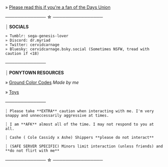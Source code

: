 » [Please read this if you're a fan of the Days Union](https://down-with-the-days-union.carrd.co/)

───────────── ☆ ────────────────

┊ **SOCIALS**
```
» Tumblr: sega-genesis-lover
» Discord: dr.myriad
» Twitter: cervidcarnage
» Bluesky: cervidcarnage.bsky.social (Sometimes NSFW, tread with caution if <18)
```
─────────────

┊ **PONYTOWN RESOURCES**

» [Ground Color Codes](https://rentry.co/ponytown-color-codes) *Made by me*

» [Toys](https://ponytown.fandom.com/wiki/Toys)

─────────────
```
┊ Please take **EXTRA** caution when interacting with me. I'm very snappy and unneccessarily aggressive at times. 

┊ I am **AFK** almost all of the time. I may not respond to you at all.

┊ Cashe ( Cole Cassidy x Ashe) Shippers **please do not interact**

┊ (SAFE SERVER SPECIFIC) Minors limit interaction (unless friends) and **do not flirt with me**
```

───────────── ☆ ────────────────
